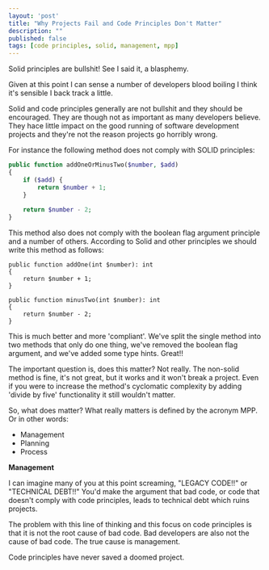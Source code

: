 ```yaml
---
layout: 'post'
title: "Why Projects Fail and Code Principles Don't Matter"
description: ""
published: false
tags: [code principles, solid, management, mpp]
---
```

Solid principles are bullshit! See I said it, a blasphemy.

Given at this point I can sense a number of developers blood boiling I think it's sensible I back track a little.

Solid and code principles generally are not bullshit and they should be encouraged. They are though not as important as many developers believe. They hace little impact on the good running of software development projects and they're not the reason projects go horribly wrong.

For instance the following method does not comply with SOLID principles:

```php
public function addOneOrMinusTwo($number, $add)
{
    if ($add) {
        return $number + 1;
    }
    
    return $number - 2;
}
```

This method also does not comply with the boolean flag argument principle and a number of others. According to Solid and other principles we should write this method as follows:

```
public function addOne(int $number): int
{
    return $number + 1;
}

public function minusTwo(int $number): int
{
    return $number - 2;
}
```

This is much better and more 'compliant'. We've split the single method into two methods that only do one thing, we've removed the boolean flag argument, and we've added some type hints. Great!!

The important question is, does this matter? Not really. The non-solid method is fine, it's not great, but it works and it won't break a project. Even if you were to increase the method's cyclomatic complexity by adding 'divide by five' functionality it still wouldn't matter.

So, what does matter? What really matters is defined by the acronym MPP. Or in other words:

- Management
- Planning 
- Process

**Management**

I can imagine many of you at this point screaming, "LEGACY CODE!!" or "TECHNICAL DEBT!!" You'd make the argument that bad code, or code that doesn't comply with code principles, leads to technical debt which ruins projects.

The problem with this line of thinking and this focus on code principles is that it is not the root cause of bad code. Bad developers are also not the cause of bad code. The true cause is management.

Code principles have never saved a doomed project.